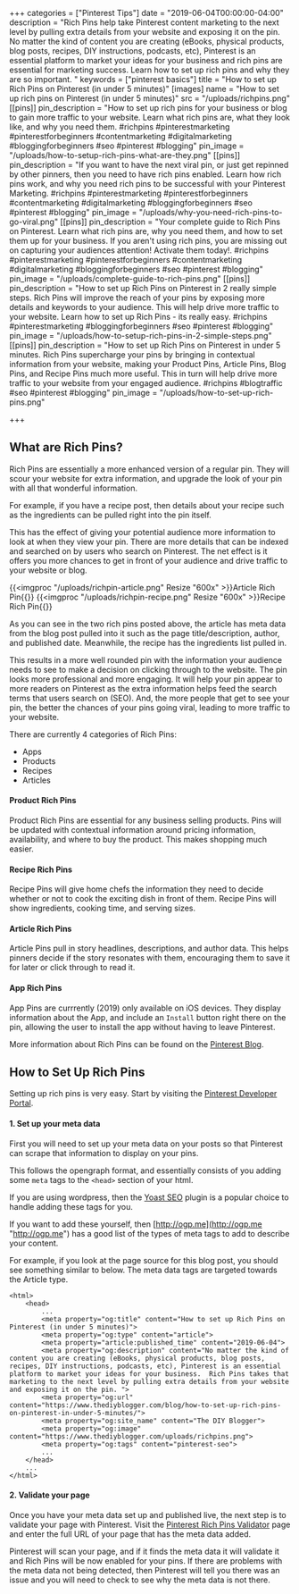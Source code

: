 +++
categories = ["Pinterest Tips"]
date = "2019-06-04T00:00:00-04:00"
description = "Rich Pins help take Pinterest content marketing to the next level by pulling extra details from your website and exposing it on the pin. No matter the kind of content you are creating (eBooks, physical products, blog posts, recipes, DIY instructions, podcasts, etc), Pinterest is an essential platform to market your ideas for your business and rich pins are essential for marketing success. Learn how to set up rich pins and why they are so important. "
keywords = ["pinterest basics"]
title = "How to set up Rich Pins on Pinterest (in under 5 minutes)"
[images]
name = "How to set up rich pins on Pinterest (in under 5 minutes)"
src = "/uploads/richpins.png"
[[pins]]
pin_description = "How to set up rich pins for your business or blog to gain more traffic to your website.  Learn what rich pins are, what they look like, and why you need them. #richpins #pinterestmarketing #pinterestforbeginners #contentmarketing #digitalmarketing #bloggingforbeginners #seo #pinterest #blogging"
pin_image = "/uploads/how-to-setup-rich-pins-what-are-they.png"
[[pins]]
pin_description = "If you want to have the next viral pin, or just get repinned by other pinners, then you need to have rich pins enabled.  Learn how rich pins work, and why you need rich pins to be successful with your Pinterest Marketing. #richpins #pinterestmarketing #pinterestforbeginners #contentmarketing #digitalmarketing #bloggingforbeginners #seo #pinterest #blogging"
pin_image = "/uploads/why-you-need-rich-pins-to-go-viral.png"
[[pins]]
pin_description = "Your complete guide to Rich Pins on Pinterest. Learn what rich pins are, why you need them, and how to set them up for your business. If you aren't using rich pins, you are missing out on capturing your audiences attention! Activate them today!. #richpins #pinterestmarketing #pinterestforbeginners #contentmarketing #digitalmarketing #bloggingforbeginners #seo #pinterest #blogging"
pin_image = "/uploads/complete-guide-to-rich-pins.png"
[[pins]]
pin_description = "How to set up Rich Pins on Pinterest in 2 really simple steps. Rich Pins will improve the reach of your pins by exposing more details and keywords to your audience. This will help drive more traffic to your website. Learn how to set up Rich Pins - its really easy. #richpins #pinterestmarketing #bloggingforbeginners #seo #pinterest #blogging"
pin_image = "/uploads/how-to-setup-rich-pins-in-2-simple-steps.png"
[[pins]]
pin_description = "How to set up Rich Pins on Pinterest in under 5 minutes. Rich Pins supercharge your pins by bringing in contextual information from your website, making your Product Pins, Article Pins, Blog Pins, and Recipe Pins much more useful. This in turn will help drive more traffic to your website from your engaged audience. #richpins #blogtraffic #seo #pinterest #blogging"
pin_image = "/uploads/how-to-set-up-rich-pins.png"

+++
## What are Rich Pins?

Rich Pins are essentially a more enhanced version of a regular pin.  They will scour your website for extra information, and upgrade the look of your pin with all that wonderful information.

For example, if you have a recipe post, then details about your recipe such as the ingredients can be pulled right into the pin itself.

This has the effect of giving your potential audience more information to look at when they view your pin.  There are more details that can be indexed and searched on by users who search on Pinterest.  The net effect is it offers you more chances to get in front of your audience and drive traffic to your website or blog.

{{<imgproc "/uploads/richpin-article.png" Resize "600x" >}}Article Rich Pin{{</imgproc>}} {{<imgproc "/uploads/richpin-recipe.png" Resize "600x" >}}Recipe Rich Pin{{</imgproc>}}

As you can see in the two rich pins posted above, the article has meta data from the blog post pulled into it such as the page title/description, author, and published date.  Meanwhile, the recipe has the ingredients list pulled in.

This results in a more well rounded pin with the information your audience needs to see to make a decision on clicking through to the website.  The pin looks more professional and more engaging.  It will help your pin appear to more readers on Pinterest as the extra information helps feed the search terms that users search on (SEO).  And, the more people that get to see your pin, the better the chances of your pins going viral, leading to more traffic to your website.

There are currently 4 categories of Rich Pins:

* Apps
* Products
* Recipes
* Articles

#### Product Rich Pins

Product Rich Pins are essential for any business selling products.  Pins will be updated with contextual information around pricing information, availability, and where to buy the product.  This makes shopping much easier.

#### Recipe Rich Pins

Recipe Pins will give home chefs the information they need to decide whether or not to cook the exciting dish in front of them.  Recipe Pins will show ingredients, cooking time, and serving sizes.

#### Article Rich Pins

Article Pins pull in story headlines, descriptions, and author data. This helps pinners decide if the story resonates with them, encouraging them to save it for later or click through to read it.

#### App Rich Pins

App Pins are currrently (2019) only available on iOS devices.  They display information about the App, and include an `Install` button right there on the pin, allowing the user to install the app without having to leave Pinterest.

More information about Rich Pins can be found on the [Pinterest Blog](https://business.pinterest.com/en/rich-pins "Pinterest Rich Pins").

## How to Set Up Rich Pins

Setting up rich pins is very easy.  Start by visiting the [Pinterest Developer Portal](https://developers.pinterest.com/docs/rich-pins/overview/? "Pinterest Rich Pins - Developer Portal").

#### 1. Set up your meta data

First you will need to set up your meta data on your posts so that Pinterest can scrape that information to display on your pins.

This follows the opengraph format, and essentially consists of you adding some `meta` tags to the `<head>` section of your html.

If you are using wordpress, then the [Yoast SEO](https://wordpress.org/plugins/wordpress-seo/ "Yoast SEO for Opengraph Tags") plugin is a popular choice to handle adding these tags for you.

If you want to add these yourself, then [http://ogp.me](http://ogp.me "http://ogp.me") has a good list of the types of meta tags to add to describe your content.

For example, if you look at the page source for this blog post, you should see something similar to below.  The meta data tags are targeted towards the Article type.

    <html>
    	<head>
        	...
            <meta property="og:title" content="How to set up Rich Pins on Pinterest (in under 5 minutes)">	    
            <meta property="og:type" content="article">
            <meta property="article:published_time" content="2019-06-04">
            <meta property="og:description" content="No matter the kind of content you are creating (eBooks, physical products, blog posts, recipes, DIY instructions, podcasts, etc), Pinterest is an essential platform to market your ideas for your business.  Rich Pins takes that marketing to the next level by pulling extra details from your website and exposing it on the pin. ">
            <meta property="og:url" content="https://www.thediyblogger.com/blog/how-to-set-up-rich-pins-on-pinterest-in-under-5-minutes/">
            <meta property="og:site_name" content="The DIY Blogger">
            <meta property="og:image" content="https://www.thediyblogger.com/uploads/richpins.png">
            <meta property="og:tags" content="pinterest-seo">
        	...
        </head>
        ...
    </html>

#### 2. Validate your page

Once you have your meta data set up and published live, the next step is to validate your page with Pinterest.  Visit the [Pinterest Rich Pins Validator](https://developers.pinterest.com/tools/url-debugger/ "Pinterest Rich Pin Validator") page and enter the full URL of your page that has the meta data added.

Pinterest will scan your page, and if it finds the meta data it will validate it and Rich Pins will be now enabled for your pins.  If there are problems with the meta data not being detected, then Pinterest will tell you there was an issue and you will need to check to see why the meta data is not there.